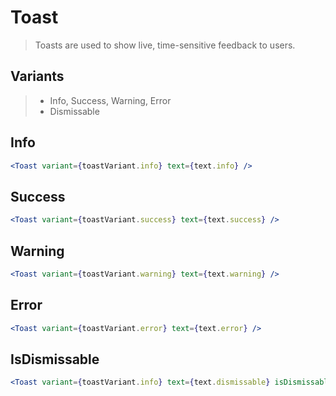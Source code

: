# Toast

> Toasts are used to show live, time-sensitive feedback to users.

## Variants

> - Info, Success, Warning, Error
> - Dismissable

## Info

```jsx
<Toast variant={toastVariant.info} text={text.info} />
```

## Success

```jsx
<Toast variant={toastVariant.success} text={text.success} />
```

## Warning

```jsx
<Toast variant={toastVariant.warning} text={text.warning} />
```

## Error

```jsx
<Toast variant={toastVariant.error} text={text.error} />
```

## IsDismissable

```jsx
<Toast variant={toastVariant.info} text={text.dismissable} isDismissable={true} onClick={action('onClick')} />
```
